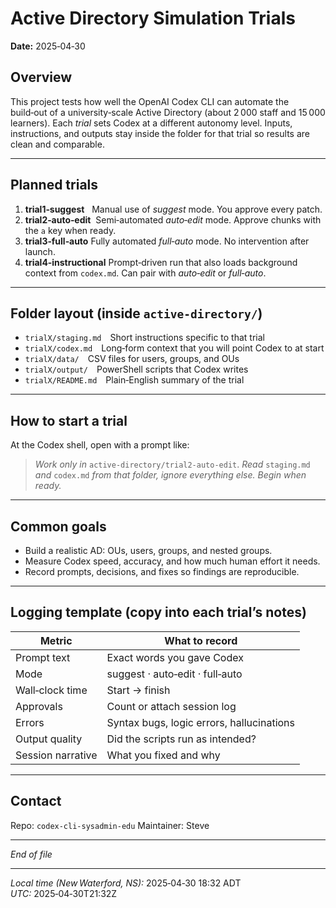 # Active Directory Simulation Trials

**Date:** 2025‑04‑30

## Overview

This project tests how well the OpenAI Codex CLI can automate the build‑out of a university‑scale Active Directory (about 2 000 staff and 15 000 learners). Each *trial* sets Codex at a different autonomy level. Inputs, instructions, and outputs stay inside the folder for that trial so results are clean and comparable.

---

## Planned trials

1. **trial1‑suggest**   Manual use of *suggest* mode. You approve every patch.
2. **trial2‑auto‑edit**  Semi‑automated *auto‑edit* mode. Approve chunks with the `a` key when ready.
3. **trial3‑full‑auto** Fully automated *full‑auto* mode. No intervention after launch.
4. **trial4‑instructional** Prompt‑driven run that also loads background context from `codex.md`. Can pair with *auto‑edit* or *full‑auto*.

---

## Folder layout (inside `active‑directory/`)

* `trialX/staging.md` Short instructions specific to that trial
* `trialX/codex.md` Long‑form context that you will point Codex to at start
* `trialX/data/` CSV files for users, groups, and OUs
* `trialX/output/` PowerShell scripts that Codex writes
* `trialX/README.md` Plain‑English summary of the trial

---

## How to start a trial

At the Codex shell, open with a prompt like:

> *Work only in* `active‑directory/trial2‑auto‑edit`. *Read* `staging.md` *and* `codex.md` *from that folder, ignore everything else. Begin when ready.*

---

## Common goals

* Build a realistic AD: OUs, users, groups, and nested groups.
* Measure Codex speed, accuracy, and how much human effort it needs.
* Record prompts, decisions, and fixes so findings are reproducible.

---

## Logging template (copy into each trial’s notes)

| Metric | What to record |
|--------|----------------|
| Prompt text | Exact words you gave Codex |
| Mode | suggest · auto‑edit · full‑auto |
| Wall‑clock time | Start → finish |
| Approvals | Count or attach session log |
| Errors | Syntax bugs, logic errors, hallucinations |
| Output quality | Did the scripts run as intended? |
| Session narrative | What you fixed and why |

---

## Contact

Repo: `codex‑cli‑sysadmin‑edu`
Maintainer: Steve

---

*End of file*

---

*Local time (New Waterford, NS):* 2025‑04‑30 18:32 ADT  
*UTC:* 2025‑04‑30T21:32Z
